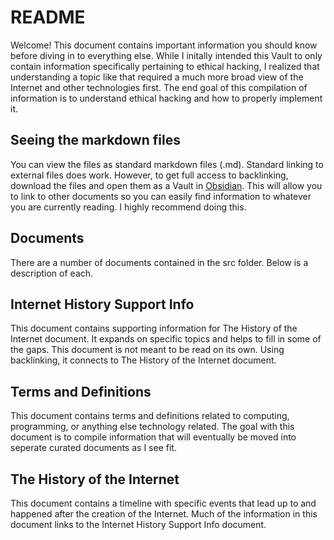 # README
Welcome! This document contains important information you should know before diving in to everything else. While I initally intended this Vault to only contain information specifically pertaining to ethical hacking, I realized that understanding a topic like that required a much more broad view of the Internet and other technologies first. The end goal of this compilation of information is to understand ethical hacking and how to properly implement it.

## Seeing the markdown files
You can view the files as standard markdown files (.md). Standard linking to external files does work. However, to get full access to backlinking, download the files and open them as a Vault in [Obsidian](https://obsidian.md). This will allow you to link to other documents so you can easily find information to whatever you are currently reading. I highly recommend doing this.

## Documents
There are a number of documents contained in the src folder. Below is a description of each.

## Internet History Support Info
This document contains supporting information for The History of the Internet document. It expands on specific topics and helps to fill in some of the gaps. This document is not meant to be read on its own. Using backlinking, it connects to The History of the Internet document.

## Terms and Definitions
This document contains terms and definitions related to computing, programming, or anything else technology related. The goal with this document is to compile information that will eventually be moved into seperate curated documents as I see fit. 

## The History of the Internet
This document contains a timeline with specific events that lead up to and happened after the creation of the Internet. Much of the information in this document links to the Internet History Support Info document. 
